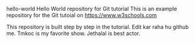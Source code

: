 hello-world
Hello World repository for Git tutorial
This is an example repository for the Git tutoial on https://www.w3schools.com

This repository is built step by step in the tutorial. 
Edit kar raha hu github me.
Tmkoc is my favorite show.
Jethalal is best actor.
